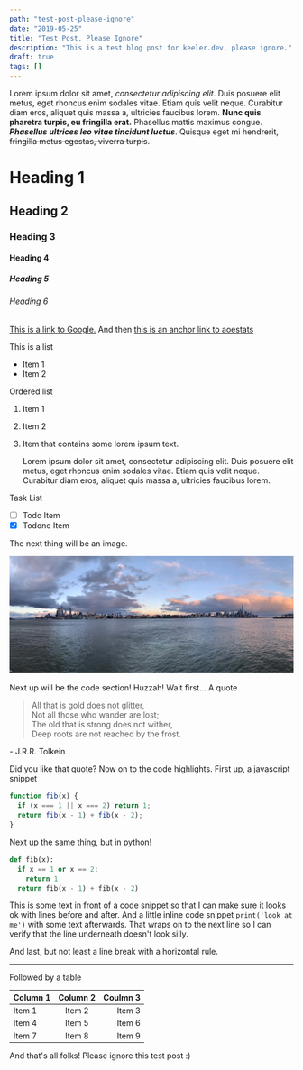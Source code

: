 ```yaml
---
path: "test-post-please-ignore"
date: "2019-05-25"
title: "Test Post, Please Ignore"
description: "This is a test blog post for keeler.dev, please ignore."
draft: true
tags: []
---
```


Lorem ipsum dolor sit amet, *consectetur adipiscing elit*. Duis posuere elit metus, eget rhoncus enim sodales vitae. Etiam quis velit neque. Curabitur diam eros, aliquet quis massa a, ultricies faucibus lorem. **Nunc quis pharetra turpis, eu fringilla erat.** Phasellus mattis maximus congue. **_Phasellus ultrices leo vitae tincidunt luctus_**. Quisque eget mi hendrerit, ~~fringilla metus egestas, viverra turpis~~.

# Heading 1
## Heading 2
### Heading 3
#### Heading 4
##### Heading 5
###### Heading 6

[This is a link to Google.](https://google.com) And then [this is an anchor link to aoestats][1]

This is a list
- Item 1
- Item 2

Ordered list
1. Item 1
2. Item 2
3. Item that contains some lorem ipsum text.

   Lorem ipsum dolor sit amet, consectetur adipiscing elit. Duis posuere elit metus, eget rhoncus enim sodales vitae. Etiam quis velit neque. Curabitur diam eros, aliquet quis massa a, ultricies faucibus lorem.

Task List
* [ ] Todo Item
* [x] Todone Item

The next thing will be an image.

![NYC skyline](../images/ny_skyline.jpg)

Next up will be the code section! Huzzah! Wait first... A quote

> All that is gold does not glitter,<br>
> Not all those who wander are lost;<br>
> The old that is strong does not wither,<br>
> Deep roots are not reached by the frost.

\- J.R.R. Tolkein

Did you like that quote? Now on to the code highlights. First up, a javascript snippet

```javascript
function fib(x) {
  if (x === 1 || x === 2) return 1;
  return fib(x - 1) + fib(x - 2);
}
```

Next up the same thing, but in python!

```python
def fib(x):
  if x == 1 or x == 2:
    return 1
  return fib(x - 1) + fib(x - 2)
```

This is some text in front of a code snippet so that I can make sure it looks ok with lines before and after. And a little inline code snippet `print('look at me')` with some text afterwards. That wraps on to the next line so I can verify that the line underneath doesn't look silly.

And last, but not least a line break with a horizontal rule.

---

Followed by a table

| Column 1 | Column 2 | Coulmn 3|
|----------|:--------:|--------:|
|Item 1    |Item 2    |Item 3   |
|Item 4    |Item 5    |Item 6   |
|Item 7    |Item 8    |Item 9   |

And that's all folks! Please ignore this test post :)

[1]: https://aoestats.io
